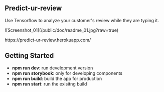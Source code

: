 ## Predict-ur-review
Use Tensorflow to analyze your customer's review while they are typing it.

<div style="margin:0 auto; width:624px">
    ![Screenshot_01](/public/doc/readme_01.jpg?raw=true)
</div>

<p>https://predict-ur-review.herokuapp.com/</p>

## Getting Started
<ul>
    <li><b>npm run dev</b>: run development version</li>
    <li><b>npm run storybook</b>: only for developing components</li>
    <li><b>npm run build</b>: build the app for production</li>
    <li><b>npm run start</b>: run the exisitng build</li>
</ul>
